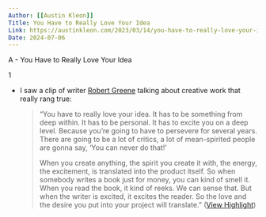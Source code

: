 ```yaml
---
Author: [[Austin Kleon]]
Title: You Have to Really Love Your Idea
Link: https://austinkleon.com/2023/03/14/you-have-to-really-love-your-idea/?utm_source=substack&utm_medium=email
Date: 2024-07-06
---
```

A - You Have to Really Love Your Idea

1
- I saw a clip of writer [Robert Greene](https://www.instagram.com/p/CpiMo5OunCS/) talking about creative work that really rang true:
  > “You have to really love your idea. It has to be something from deep within. It has to be personal. It has to excite you on a deep level. Because you’re going to have to persevere for several years. There are going to be a lot of critics, a lot of mean-spirited people are gonna say, ‘You can never do that!’
  > 
  > When you create anything, the spirit you create it with, the energy, the excitement, is translated into the product itself. So when somebody writes a book just for money, you can kind of smell it. When you read the book, it kind of reeks. We can sense that. But when the writer is excited, it excites the reader. So the love and the desire you put into your project will translate.” ([View Highlight](https://read.readwise.io/read/01gvr8b07w30vhx4ad0hhabkzk))

